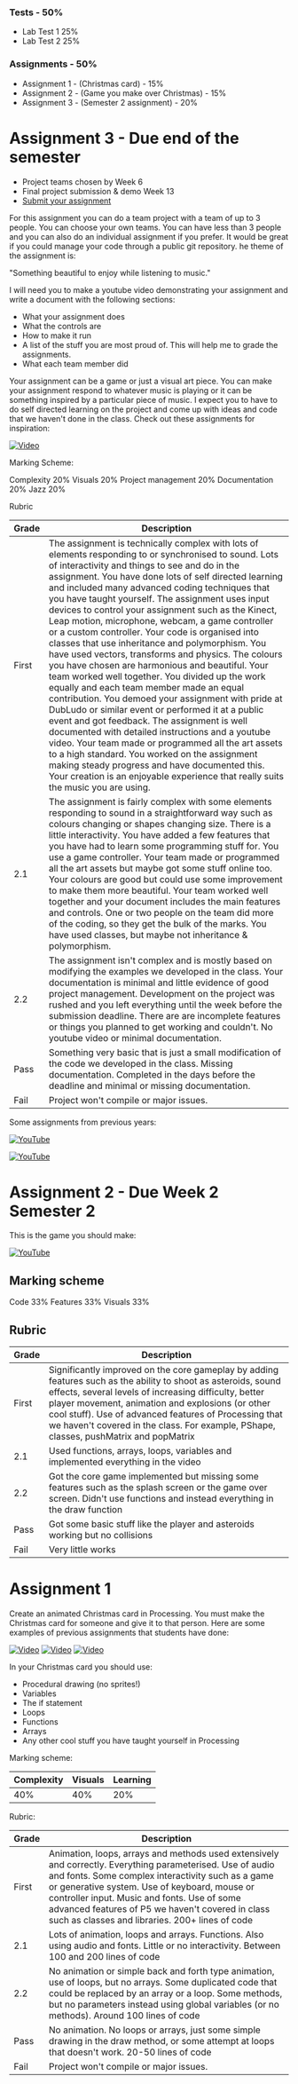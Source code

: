 ### Tests - 50%
- Lab Test 1 25%
- Lab Test 2 25%

### Assignments - 50%
- Assignment 1 - (Christmas card) - 15%
- Assignment 2 - (Game you make over Christmas) - 15%
- Assignment 3 - (Semester 2 assignment) - 20%

# Assignment 3 - Due end of the semester
- Project teams chosen by Week 6
- Final project submission & demo Week 13
- [Submit your assignment](https://forms.office.com/Pages/ResponsePage.aspx?id=yxdjdkjpX06M7Nq8ji_V2ou3qmFXqEdGlmiD1Myl3gNUMTBSRkc1WFJPN0hETlM0TzdGNTE2Q0VMNC4u)

For this assignment you can do a team project with a team of up to 3 people. You can choose your own teams. You can have less than 3 people and you can also do an individual assignment if you prefer. It would be great if you could manage your code through a public git repository. he theme of the assignment is:

"Something beautiful to enjoy while listening to music."

I will need you to make a youtube video demonstrating your assignment and write a document with the following sections:

- What your assignment does
- What the controls are
- How to make it run
- A list of the stuff you are most proud of. This will help me to grade the assignments.
- What each team member did

Your assignment can be a game or just a visual art piece. You can make your assignment respond to whatever music is playing or it can be something inspired by a particular piece of music. I expect you to have to do self directed learning on the project and come up with ideas and code that we haven't done in the class. Check out these assignments for inspiration:  

[![Video](http://img.youtube.com/vi/NGQbYEESZEg/0.jpg)](https://www.youtube.com/watch?v=NGQbYEESZEg&list=PL1n0B6z4e_E7I2bIWWpH8NAa6kPx95sw5)

Marking Scheme:

Complexity 20%
Visuals 20%
Project management 20%
Documentation 20%
Jazz 20%

Rubric

| Grade | Description |
| ------|-------------|
| First | The assignment is technically complex with lots of elements responding to or synchronised to sound. Lots of interactivity and things to see and do in the assignment. You have done lots of self directed learning and included many advanced coding techniques that you have taught yourself. The assignment uses input devices to control your assignment such as the Kinect, Leap motion, microphone, webcam, a game controller or a custom controller. Your code is organised into classes that use inheritance and polymorphism. You have used vectors, transforms and physics. The colours you have chosen are harmonious and beautiful. Your team worked well together. You divided up the work equally and each team member made an equal contribution. You demoed your assignment with pride at DubLudo or similar event or performed it at a public event and got feedback. The assignment is well documented with detailed instructions and a youtube video. Your team made or programmed all the art assets to a high standard. You worked on the assignment making steady progress and have documented this. Your creation is an enjoyable experience that really suits the music you are using. |
| 2.1 | The assignment is fairly complex with some elements responding to sound in a straightforward way such as colours changing or shapes changing size. There is a little interactivity. You have added a few features that you have had to learn some programming stuff for. You use a game controller. Your team made or programmed all the art assets but maybe got some stuff online too. Your colours are good but could use some improvement to make them more beautiful. Your team worked well together and your document includes the main features and controls. One or two people on the team did more of the coding, so they get the bulk of the marks. You have used classes, but maybe not inheritance & polymorphism.  |
| 2.2 | The assignment isn't complex and is mostly based on modifying the examples we developed in the class. Your documentation is minimal and little evidence of good project management. Development on the project was rushed and you left everything until the week before the submission deadline. There are are incomplete features or things you planned to get working and couldn't. No youtube video or minimal documentation. |
| Pass | Something very basic that is just a small modification of the code we developed in the class. Missing documentation. Completed in the days before the deadline and minimal or missing documentation. |
| Fail | Project won't compile or major issues. |

Some assignments from previous years:

[![YouTube](http://img.youtube.com/vi/TY6Wv9lr72A/0.jpg)](https://www.youtube.com/watch?v=TY6Wv9lr72A)

[![YouTube](http://img.youtube.com/vi/cW8s5i9dmqA/0.jpg)](https://www.youtube.com/watch?v=cW8s5i9dmqA)

# Assignment 2 - Due Week 2 Semester 2

This is the game you should make:

[![YouTube](http://img.youtube.com/vi/beCtztvlo_g/0.jpg)](https://www.youtube.com/watch?v=beCtztvlo_g)

## Marking scheme

Code 33% Features 33% Visuals 33%

## Rubric

| Grade | Description |
|-------|-------------|
| First | Significantly improved on the core gameplay by adding features such as the ability to shoot as asteroids, sound effects, several levels of increasing difficulty, better player movement, animation and explosions (or other cool stuff). Use of advanced features of Processing that we haven't covered in the class. For example, PShape, classes, pushMatrix and popMatrix |
| 2.1 | Used functions, arrays, loops, variables and implemented everything in the video |
| 2.2 | Got the core game implemented but missing some features such as the splash screen or the game over screen. Didn't use functions and instead everything in the draw function |
| Pass | Got some basic stuff like the player and asteroids working but no collisions |
| Fail | Very little works |

# Assignment 1

Create an animated Christmas card in Processing. You must make the Christmas card for someone and give it to that person. 
Here are some examples of previous assignments that students have done:

[![Video](http://img.youtube.com/vi/Yy5MzcFQ99s/0.jpg)](http://www.youtube.com/watch?v=Yy5MzcFQ99s)
[![Video](http://img.youtube.com/vi/S575a92AsuQ/0.jpg)](http://www.youtube.com/watch?v=S575a92AsuQ)
[![Video](http://img.youtube.com/vi/wAEABphUJB8/0.jpg)](http://www.youtube.com/watch?v=wAEABphUJB8)

In your Christmas card you should use:

- Procedural drawing (no sprites!)
- Variables
- The if statement
- Loops
- Functions
- Arrays
- Any other cool stuff you have taught yourself in Processing 

Marking scheme:

| Complexity | Visuals | Learning |
|------------|---------|----------|
|40%         | 40%     | 20%      |

Rubric:

| Grade | Description |
| ------|-------------|
| First | Animation, loops, arrays and methods used extensively and correctly. Everything parameterised. Use of audio and fonts. Some complex interactivity such as a game or generative system. Use of keyboard, mouse or controller input. Music and fonts. Use of some advanced features of P5 we haven't covered in class such as classes and libraries. 200+ lines of code|
| 2.1 | Lots of animation, loops and arrays. Functions. Also using audio and fonts. Little or no interactivity. Between 100 and 200 lines of code |
| 2.2 | No animation or simple back and forth type animation, use of loops, but no arrays. Some duplicated code that could be replaced by an array or a loop. Some methods, but no parameters instead using global variables (or no methods). Around 100 lines of code|
| Pass | No animation. No loops or arrays, just some simple drawing in the draw method, or some attempt at loops that doesn't work. 20-50 lines of code |
| Fail | Project won't compile or major issues. |